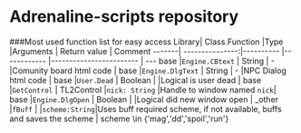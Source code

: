 # Adrenaline-scripts repository
###Most used function list for easy access
Library| Class.Function  |Type        |Arguments      | Return value                | Comment
-------| ---------------:|----------  |------------   |------------------------     | ---
base   |`Engine.CBtext`  | String     | -             |Comunity board html code     | 
base   |`Engine.DlgText` | String     | -             |NPC Dialog html code         | 
base   |`User.Dead`      | Boolean    |               |Logical is user dead         | 
base   |`GetControl`     | TL2Control |`nick: String` |Handle to window named `nick`| 
base   |`Engine.DlgOpen` | Boolean    |               |Logical did new window open  | 
_other |`fBuff`          |            |`scheme:String`|Uses buff required scheme, if not available, buffs and saves the scheme | scheme \in {'mag','dd','spoil','run'}
